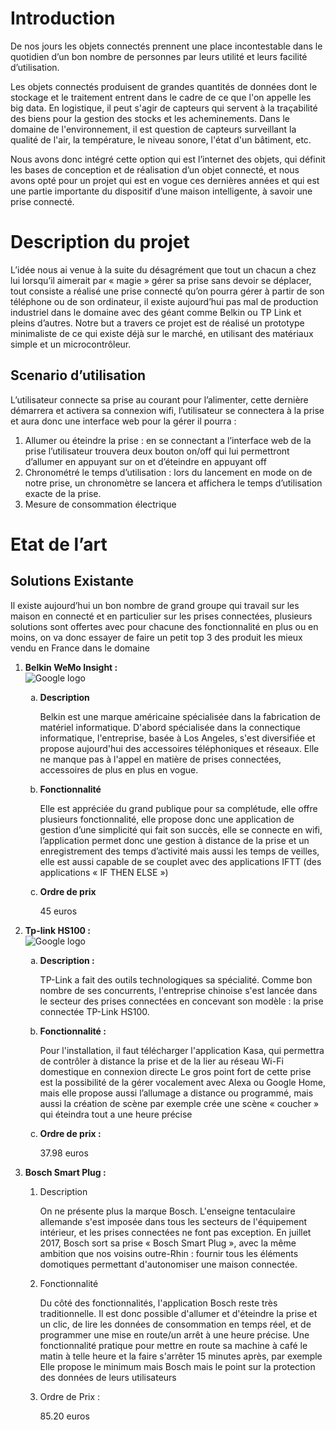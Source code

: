<h1>Introduction</h1>

<p>De nos jours les objets connectés prennent une place incontestable dans le quotidien d’un bon nombre de personnes par leurs utilité et leurs facilité d’utilisation.</p>
<p>Les objets connectés produisent de grandes quantités de données dont le stockage et le traitement entrent dans le cadre de ce que l'on appelle les big data. En logistique, il peut s'agir de capteurs qui servent à la traçabilité des biens pour la gestion des stocks et les acheminements. Dans le domaine de l'environnement, il est question de capteurs surveillant la qualité de l'air, la température, le niveau sonore, l'état d'un bâtiment, etc.</p>
<p>Nous avons donc intégré cette option qui est l’internet des objets, qui définit les bases de conception et de réalisation d’un objet connecté, et nous avons opté pour un projet qui est en vogue ces dernières années et qui est une partie importante du dispositif d’une maison intelligente, à savoir une prise connecté.</p>


<h1>Description du projet</h1>

<p>L’idée nous ai venue à la suite du désagrément que tout un chacun a chez lui lorsqu’il aimerait par « magie » gérer sa prise sans devoir se déplacer, tout consiste a réalisé une prise connecté qu’on pourra gérer à partir de son téléphone ou de son ordinateur, il existe aujourd’hui pas mal de production industriel dans le domaine avec des géant comme Belkin ou TP Link et pleins d’autres.
Notre but a travers ce projet est de réalisé un prototype minimaliste de ce qui existe déjà sur le marché, en utilisant des matériaux simple et un microcontrôleur.</p>
<h2>Scenario d’utilisation</h2>
<p>L’utilisateur connecte sa prise au courant pour l’alimenter, cette dernière démarrera et activera sa connexion wifi, l’utilisateur se connectera à la prise et aura donc une interface web pour la gérer il pourra :</p>
<ol>
<li>Allumer ou éteindre la prise : en se connectant a l’interface web de la prise l’utilisateur trouvera deux bouton on/off qui lui permettront d’allumer en appuyant sur on et d’éteindre en appuyant off</li>
<li>Chronométré le temps d’utilisation : lors du lancement en mode on de notre prise, un chronomètre se lancera et affichera le temps d’utilisation exacte de la prise.</li>
<li>Mesure de consommation électrique</li>
</ol>



<h1>Etat de l’art</h1> 
<h2>Solutions Existante</h2>
<p>Il existe aujourd’hui un bon nombre de grand groupe qui travail sur les maison en connecté et en particulier sur les prises connectées, plusieurs solutions sont offertes avec pour chacune des fonctionnalité en plus ou en moins, on va donc essayer de faire un petit top 3 des produit les mieux vendu en France dans le domaine</p>
<ol>
<li><strong>Belkin WeMo Insight :</strong> </br><img src = "https://www.google.fr/images/srpr/logo11w.png" title = "google logo" alt = "Google logo"></li>

<ol type="a">
<li><strong>Description</strong></li>
<p>Belkin est une marque américaine spécialisée dans la fabrication de matériel informatique. D'abord spécialisée dans la connectique informatique, l'entreprise, basée à Los Angeles, s'est diversifiée et propose aujourd'hui des accessoires téléphoniques et réseaux. Elle ne manque pas à l'appel en matière de prises connectées, accessoires de plus en plus en vogue.</p>
<li><strong>Fonctionnalité</strong></li>
<p>Elle est appréciée du grand publique pour sa complétude, elle offre plusieurs fonctionnalité, elle propose donc une application de gestion d’une simplicité qui fait son succès, elle se connecte en wifi, l’application permet donc une gestion à distance de la prise et un enregistrement des temps d’activité mais aussi les temps de veilles, elle est aussi capable de se couplet avec des applications IFTT (des applications « IF THEN ELSE ») </p>
<li><strong>Ordre de prix </strong></li>
<p>45 euros</p>

</ol>



<li><strong>Tp-link HS100 :</strong></br><img src = "https://www.google.fr/images/srpr/logo11w.png" title = "google logo" alt = "Google logo"></li>
<ol type="a">
<li><strong>Description :</strong></li>
 
<p>TP-Link a fait des outils technologiques sa spécialité. Comme bon nombre de ses concurrents, l'entreprise chinoise s'est lancée dans le secteur des prises connectées en concevant son modèle : la prise connectée TP-Link HS100.</p>

<li><strong>Fonctionnalité :</strong></li>

<p>Pour l'installation, il faut télécharger l'application Kasa, qui permettra de contrôler à distance la prise et de la lier au réseau Wi-Fi domestique en connexion directe
Le gros point fort de cette prise est la possibilité de la gérer vocalement avec Alexa ou Google Home, mais elle propose aussi l’allumage a distance ou programmé, mais aussi la création de scène par exemple crée une scène « coucher » qui éteindra tout a une heure précise </p>
<li><strong>Ordre de prix :</strong></li>
<p> 37.98 euros </p> 
</ol>

<li><strong>Bosch Smart Plug :</strong></li>
<ol type "a">	
<li><sstrong>Description</sstrong></li>
<p>On ne présente plus la marque Bosch. L'enseigne tentaculaire allemande s'est imposée dans tous les secteurs de l'équipement intérieur, et les prises connectées ne font pas exception. En juillet 2017, Bosch sort sa prise « Bosch Smart Plug », avec la même ambition que nos voisins outre-Rhin : fournir tous les éléments domotiques permettant d'autonomiser une maison connectée.</p>
<li>Fonctionnalité</li> 
<p>Du côté des fonctionnalités, l'application Bosch reste très traditionnelle. Il est donc possible d'allumer et d'éteindre la prise et un clic, de lire les données de consommation en temps réel, et de programmer une mise en route/un arrêt à une heure précise. Une fonctionnalité pratique pour mettre en route sa machine à café le matin à telle heure et la faire s'arrêter 15 minutes après, par exemple
Elle propose le minimum mais Bosch mais le point sur la protection des données de leurs utilisateurs </p>
<li>Ordre de Prix :</li> 
<p>85.20 euros</p>



</li>
</ol>
